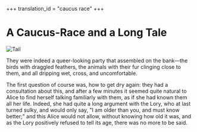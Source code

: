 +++
translation_id = "caucus race"
+++

# A Caucus-Race and a Long Tale

![Tail](images/Tail.png)

They were indeed a queer-looking party that assembled on the bank—the birds with
draggled feathers, the animals with their fur clinging close to them, and all
dripping wet, cross, and uncomfortable.

The first question of course was, how to get dry again: they had a consultation
about this, and after a few minutes it seemed quite natural to Alice to find
herself talking familiarly with them, as if she had known them all her life.
Indeed, she had quite a long argument with the Lory, who at last turned sulky,
and would only say, "I am older than you, and must know better;" and this Alice
would not allow, without knowing how old it was, and as the Lory positively
refused to tell its age, there was no more to be said.
